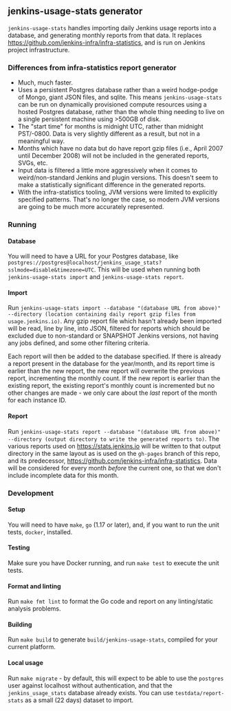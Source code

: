 ## jenkins-usage-stats generator

`jenkins-usage-stats` handles importing daily Jenkins usage reports into a database, and generating monthly reports from that data. It replaces https://github.com/jenkins-infra/infra-statistics, and is run on Jenkins project infrastructure.

### Differences from infra-statistics report generator

* Much, much faster.
* Uses a persistent Postgres database rather than a weird hodge-podge of Mongo, giant JSON files, and sqlite. This means `jenkins-usage-stats` can be run on dynamically provisioned compute resources using a hosted Postgres database, rather than the whole thing needing to live on a single persistent machine using >500GB of disk.
* The "start time" for months is midnight UTC, rather than midnight PST/-0800. Data is very slightly different as a result, but not in a meaningful way.
* Months which have no data but do have report gzip files (i.e., April 2007 until December 2008) will not be included in the generated reports, SVGs, etc.
* Input data is filtered a little more aggressively when it comes to weird/non-standard Jenkins and plugin versions. This doesn't seem to make a statistically significant difference in the generated reports.
* With the infra-statistics tooling, JVM versions were limited to explicitly specified patterns. That's no longer the case, so modern JVM versions are going to be much more accurately represented.

### Running

#### Database

You will need to have a URL for your Postgres database, like `postgres://postgres@localhost/jenkins_usage_stats?sslmode=disable&timezone=UTC`. This will be used when running both `jenkins-usage-stats import` and `jenkins-usage-stats report`.

#### Import

Run `jenkins-usage-stats import --database "(database URL from above)" --directory (location containing daily report gzip files from usage.jenkins.io)`. Any gzip report file which hasn't already been imported will be read, line by line, into JSON, filtered for reports which should be excluded due to non-standard or SNAPSHOT Jenkins versions, not having any jobs defined, and some other filtering criteria.

Each report will then be added to the database specified. If there is already a report present in the database for the year/month, and its report time is earlier than the new report, the new report will overwrite the previous report, incrementing the monthly count. If the new report is earlier than the existing report, the existing report's monthly count is incremented but no other changes are made - we only care about the _last_ report of the month for each instance ID. 

#### Report

Run `jenkins-usage-stats report --database "(database URL from above)" --directory (output directory to write the generated reports to)`. The various reports used on https://stats.jenkins.io will be written to that output directory in the same layout as is used on the `gh-pages` branch of this repo, and its predecessor, https://github.com/jenkins-infra/infra-statistics. Data will be considered for every month _before_ the current one, so that we don't include incomplete data for this month.

### Development

#### Setup

You will need to have `make`, `go` (1.17 or later), and, if you want to run the unit tests, `docker`, installed.

#### Testing

Make sure you have Docker running, and run `make test` to execute the unit tests.

#### Format and linting

Run `make fmt lint` to format the Go code and report on any linting/static analysis problems.

#### Building

Run `make build` to generate `build/jenkins-usage-stats`, compiled for your current platform.

#### Local usage

Run `make migrate` - by default, this will expect to be able to use the `postgres` user against localhost without authentication, and that the `jenkins_usage_stats` database already exists. You can use `testdata/report-stats` as a small (22 days) dataset to import.

